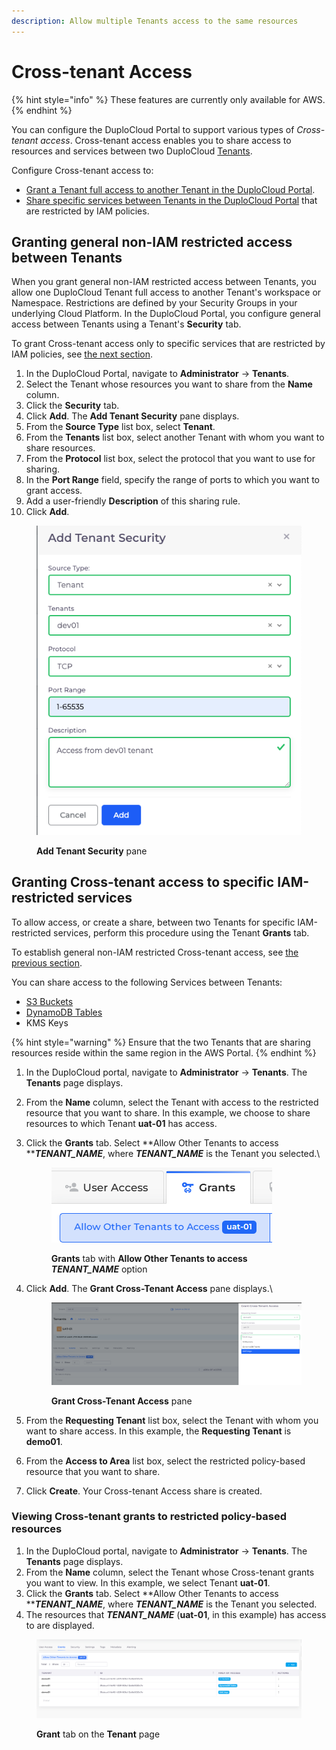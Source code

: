 ```yaml
---
description: Allow multiple Tenants access to the same resources
---
```


# Cross-tenant Access

{% hint style="info" %}
These features are currently only available for AWS.
{% endhint %}

You can configure the DuploCloud Portal to support various types of _Cross-tenant access_. Cross-tenant access enables you to share access to resources and services between two DuploCloud [Tenants](../../../getting-started/application-focussed-interface/tenant.md).

Configure Cross-tenant access to:

* [Grant a Tenant full access to another Tenant in the DuploCloud Portal](cross-tenant-access.md#granting-full-cross-tenant-access-between-tenants).
* [Share specific services between Tenants in the DuploCloud Portal](cross-tenant-access.md#granting-cross-tenant-access-to-specific-iam-restricted-services) that are restricted by IAM policies.

## Granting general non-IAM restricted access between Tenants

When you grant general non-IAM restricted access between Tenants, you allow one DuploCloud  Tenant full access to another Tenant's workspace or Namespace. Restrictions are defined by your Security Groups in your underlying Cloud Platform. In the DuploCloud Portal, you configure general access between Tenants using a Tenant's **Security** tab.

To grant Cross-tenant access only to specific services that are restricted by IAM policies, see [the next section](cross-tenant-access.md#granting-cross-tenant-access-to-specific-iam-restricted-services).

1. In the DuploCloud Portal, navigate to **Administrator** -> **Tenants**.
2. Select the Tenant whose resources you want to share from the **Name** column.
3. Click the **Security** tab.
4. Click **Add**. The **Add Tenant Security** pane displays.
5. From the **Source Type** list box, select **Tenant**.
6. From the **Tenants** list box, select another Tenant with whom you want to share resources.
7. From the **Protocol** list box, select the protocol that you want to use for sharing.
8. In the **Port Range** field, specify the range of ports to which you want to grant access.
9. Add a user-friendly **Description** of this sharing rule.
10. Click **Add**.

<div align="left">

<figure><img src="../../../.gitbook/assets/Screen Shot 2023-03-07 at 6.09.09 PM.png" alt=""><figcaption><p><strong>Add Tenant Security</strong> pane</p></figcaption></figure>

</div>

## Granting Cross-tenant access to specific IAM-restricted services

To allow access, or create a share, between two Tenants for specific IAM-restricted services, perform this procedure using the Tenant **Grants** tab.&#x20;

To establish general non-IAM restricted Cross-tenant access, see [the previous section](cross-tenant-access.md#granting-general-non-iam-restricted-access-between-tenants).&#x20;

You can share access to the following Services between Tenants:

* [S3 Buckets](../../../aws/aws-services/s3-bucket.md)
* [DynamoDB Tables](../../../aws/aws-services/database/dynamodb.md)
* KMS Keys

{% hint style="warning" %}
Ensure that the two Tenants that are sharing resources reside within the same region in the AWS Portal.
{% endhint %}

1. In the DuploCloud portal, navigate to **Administrator** -> **Tenants**. The **Tenants** page displays.
2. From the **Name** column, select the Tenant with access to the restricted resource that you want to share. In this example, we choose to share resources to which Tenant **uat-01** has access.
3.  Click the **Grants** tab. Select **Allow Other Tenants to access **_**TENANT\_NAME**_, where _**TENANT\_NAME**_ is the Tenant you selected.\


    <div align="left">

    <figure><img src="../../../.gitbook/assets/AWS_GCT_selector.png" alt=""><figcaption><p><strong>Grants</strong> tab with <strong>Allow Other Tenants to access </strong><em><strong>TENANT_NAME</strong></em> option </p></figcaption></figure>

    </div>


4.  Click **Add**. The **Grant Cross-Tenant Access** pane displays.\


    <div align="left">

    <figure><img src="../../../.gitbook/assets/kms2.png" alt=""><figcaption><p><strong>Grant Cross-Tenant Access</strong> pane</p></figcaption></figure>

    </div>


5. From the **Requesting Tenant** list box, select the Tenant with whom you want to share access. In this example, the **Requesting Tenant** is **demo01**.
6. From the **Access to Area** list box, select the restricted policy-based resource that you want to share.
7. Click **Create**. Your Cross-tenant Access share is created.

### Viewing Cross-tenant grants to restricted policy-based resources

1. In the DuploCloud portal, navigate to **Administrator** -> **Tenants**. The **Tenants** page displays.
2. From the **Name** column, select the Tenant whose Cross-tenant grants you want to view. In this example, we select Tenant **uat-01**.
3. Click the **Grants** tab. Select **Allow Other Tenants to access **_**TENANT\_NAME**_, where _**TENANT\_NAME**_ is the Tenant you selected.
4. The resources that _**TENANT\_NAME**_ (**uat-01**, in this example) has access to are displayed.

<div align="left">

<figure><img src="../../../.gitbook/assets/kms1 (1).png" alt=""><figcaption><p><strong>Grant</strong> tab on the <strong>Tenant</strong> page</p></figcaption></figure>

</div>
